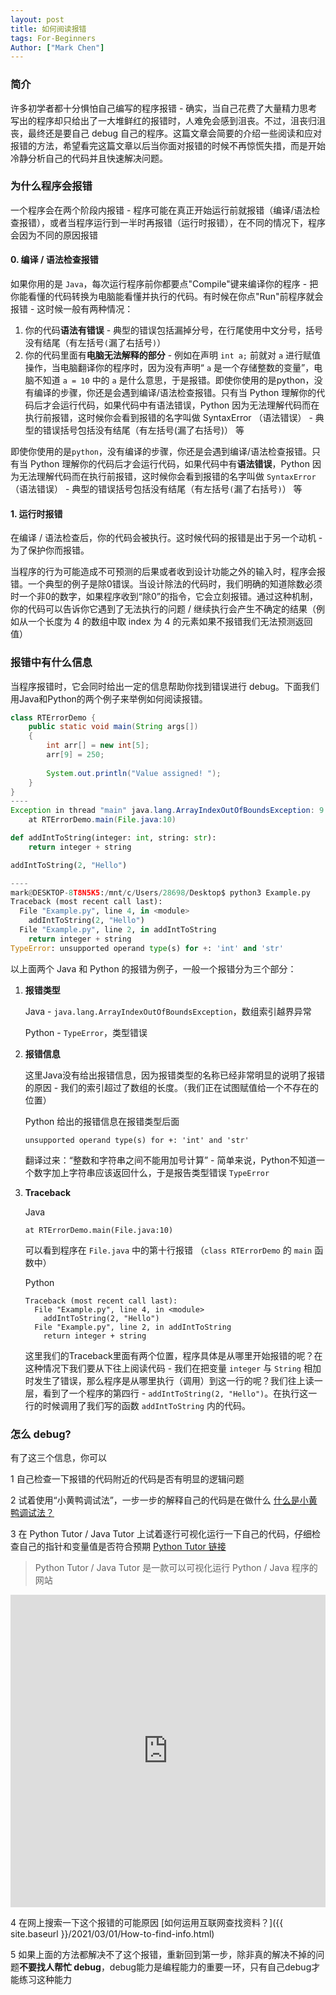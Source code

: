 ```yaml
---
layout: post
title: 如何阅读报错
tags: For-Beginners
Author: ["Mark Chen"]
---
```


### 简介

许多初学者都十分惧怕自己编写的程序报错 - 确实，当自己花费了大量精力思考写出的程序却只给出了一大堆鲜红的报错时，人难免会感到沮丧。不过，沮丧归沮丧，最终还是要自己 debug 自己的程序。这篇文章会简要的介绍一些阅读和应对报错的方法，希望看完这篇文章以后当你面对报错的时候不再惊慌失措，而是开始冷静分析自己的代码并且快速解决问题。

### 为什么程序会报错

一个程序会在两个阶段内报错 - 程序可能在真正开始运行前就报错（编译/语法检查报错），或者当程序运行到一半时再报错（运行时报错），在不同的情况下，程序会因为不同的原因报错

#### 0. 编译 / 语法检查报错

如果你用的是 `Java`，每次运行程序前你都要点"Compile"键来编译你的程序 - 把你能看懂的代码转换为电脑能看懂并执行的代码。有时候在你点"Run"前程序就会报错 - 这时候一般有两种情况：

1. 你的代码**语法有错误** - 典型的错误包括漏掉分号，在行尾使用中文分号，括号没有结尾（有左括号`(`漏了右括号`)`）
2. 你的代码里面有**电脑无法解释的部分** - 例如在声明 `int a;` 前就对 `a` 进行赋值操作，当电脑翻译你的程序时，因为没有声明“ `a` 是一个存储整数的变量”，电脑不知道 `a = 10` 中的 `a` 是什么意思，于是报错。即使你使用的是python，没有编译的步骤，你还是会遇到编译/语法检查报错。只有当 Python 理解你的代码后才会运行代码，如果代码中有语法错误，Python 因为无法理解代码而在执行前报错，这时候你会看到报错的名字叫做 SyntaxError （语法错误） - 典型的错误括号包括没有结尾（有左括号(漏了右括号)） 等



即使你使用的是`python`，没有编译的步骤，你还是会遇到编译/语法检查报错。只有当 Python 理解你的代码后才会运行代码，如果代码中有**语法错误**，Python 因为无法理解代码而在执行前报错，这时候你会看到报错的名字叫做 `SyntaxError` （语法错误） - 典型的错误括号包括没有结尾（有左括号`(`漏了右括号`)`） 等

#### 1. 运行时报错

在编译 / 语法检查后，你的代码会被执行。这时候代码的报错是出于另一个动机 - 为了保护你而报错。

当程序的行为可能造成不可预测的后果或者收到设计功能之外的输入时，程序会报错。一个典型的例子是除0错误。当设计除法的代码时，我们明确的知道除数必须时一个非0的数字，如果程序收到“除0”的指令，它会立刻报错。通过这种机制，你的代码可以告诉你它遇到了无法执行的问题 / 继续执行会产生不确定的结果（例如从一个长度为 4 的数组中取 index 为 4 的元素如果不报错我们无法预测返回值）

### 报错中有什么信息

当程序报错时，它会同时给出一定的信息帮助你找到错误进行 debug。下面我们用Java和Python的两个例子来举例如何阅读报错。

```java
class RTErrorDemo { 
    public static void main(String args[]) 
    { 
        int arr[] = new int[5]; 
        arr[9] = 250; 
  
        System.out.println("Value assigned! "); 
    } 
} 
----
Exception in thread "main" java.lang.ArrayIndexOutOfBoundsException: 9
    at RTErrorDemo.main(File.java:10)
```

```python
def addIntToString(integer: int, string: str):
    return integer + string

addIntToString(2, "Hello")

----
mark@DESKTOP-8T8N5K5:/mnt/c/Users/28698/Desktop$ python3 Example.py
Traceback (most recent call last):
  File "Example.py", line 4, in <module>
    addIntToString(2, "Hello")
  File "Example.py", line 2, in addIntToString
    return integer + string
TypeError: unsupported operand type(s) for +: 'int' and 'str'
```

以上面两个 Java 和 Python 的报错为例子，一般一个报错分为三个部分：

1. **报错类型**

   Java - `java.lang.ArrayIndexOutOfBoundsException`，数组索引越界异常

   Python - `TypeError`，类型错误

2. **报错信息**

   这里Java没有给出报错信息，因为报错类型的名称已经非常明显的说明了报错的原因 - 我们的索引超过了数组的长度。（我们正在试图赋值给一个不存在的位置）

   Python 给出的报错信息在报错类型后面

   ```
   unsupported operand type(s) for +: 'int' and 'str'
   ```

   翻译过来：“整数和字符串之间不能用加号计算” - 简单来说，Python不知道一个数字加上字符串应该返回什么，于是报告类型错误 `TypeError`

3. **Traceback**

   Java

   ```
   at RTErrorDemo.main(File.java:10)
   ```

   可以看到程序在 `File.java` 中的第十行报错 （`class RTErrorDemo` 的 `main` 函数中）

   Python

   ```
   Traceback (most recent call last):
     File "Example.py", line 4, in <module>
       addIntToString(2, "Hello")
     File "Example.py", line 2, in addIntToString
       return integer + string
   ```

   这里我们的Traceback里面有两个位置，程序具体是从哪里开始报错的呢？在这种情况下我们要从下往上阅读代码 - 我们在把变量 `integer` 与 `String`  相加时发生了错误，那么程序是从哪里执行（调用）到这一行的呢？我们往上读一层，看到了一个程序的第四行 - `addIntToString(2, "Hello")`。在执行这一行的时候调用了我们写的函数 `addIntToString` 内的代码。

### 怎么 debug?

有了这三个信息，你可以

1 自己检查一下报错的代码附近的代码是否有明显的逻辑问题

2 试着使用“小黄鸭调试法”，一步一步的解释自己的代码是在做什么 [什么是小黄鸭调试法？](https://baike.baidu.com/item/%E5%B0%8F%E9%BB%84%E9%B8%AD%E8%B0%83%E8%AF%95%E6%B3%95/16569594)

3 在 Python Tutor / Java Tutor 上试着逐行可视化运行一下自己的代码，仔细检查自己的指针和变量值是否符合预期 [Python Tutor 链接](http://www.pythontutor.com/)

> Python Tutor / Java Tutor 是一款可以可视化运行 Python / Java 程序的网站
<iframe width="100%" height="500" frameborder="0" src="http://pythontutor.com/iframe-embed.html#code=def%20listSum%28numbers%29%3A%0A%20%20if%20not%20numbers%3A%0A%20%20%20%20return%200%0A%20%20else%3A%0A%20%20%20%20%28f,%20rest%29%20%3D%20numbers%0A%20%20%20%20return%20f%20%2B%20listSum%28rest%29%0A%0AmyList%20%3D%20%281,%20%282,%20%283,%20None%29%29%29%0Atotal%20%3D%20listSum%28myList%29&codeDivHeight=400&codeDivWidth=350&cumulative=false&curInstr=10&heapPrimitives=nevernest&origin=opt-frontend.js&py=3&rawInputLstJSON=%5B%5D&textReferences=false"> </iframe>

4 在网上搜索一下这个报错的可能原因 [如何运用互联网查找资料？]({{ site.baseurl }}/2021/03/01/How-to-find-info.html)

5 如果上面的方法都解决不了这个报错，重新回到第一步，除非真的解决不掉的问题**不要找人帮忙 debug**，debug能力是编程能力的重要一环，只有自己debug才能练习这种能力
